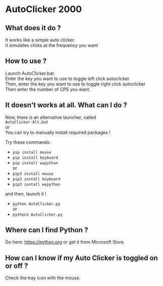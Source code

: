 # AutoClicker 2000

## What does it do ?

It works like a simple auto clicker.\
It simulates clicks at the frequency you want

## How to use ?

Launch AutoClicker.bat.\
Enter the key you want to use to toggle left click autoclicker\
Then, enter the key you want to use to toggle right click autoclicker\
Then enter the number of CPS you want.

## It doesn't works at all. What can I do ?

Now, there is an alternative launcher, called\
```AutoClicker-Alt.bat```\
or\
You can try to manually install required packages !

Try these commands:

- ```pip install mouse```
- ```pip install keyboard```
- ```pip install wxpython```\
or
- ```pip3 install mouse```
- ```pip3 install keyboard```
- ```pip3 install wxpython```

and then, launch it !

- ```python AutoClicker.py```\
or
- ```python3 AutoClicker.py```

## Where can I find Python ?

Go here: https://python.org or get it from Microsoft Store.

## How can I know if my Auto Clicker is toggled on or off ?

Check the tray icon with the mouse.
